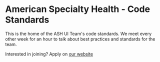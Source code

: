 # American Specialty Health - Code Standards

This is the home of the ASH UI Team's code standards. We meet every other week for an hour to talk about best practices and standards for the team.

Interested in joining? Apply on [our website](https://www.ashcompanies.com/Careers)
